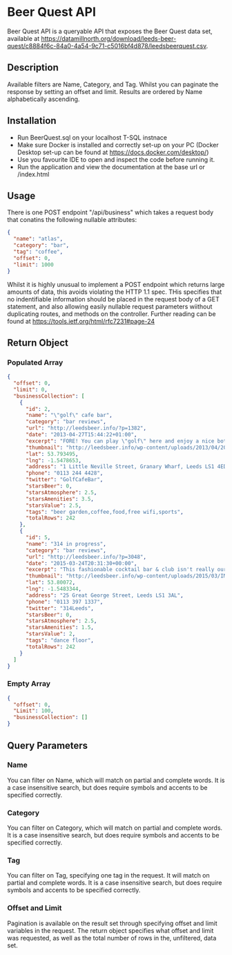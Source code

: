 # Beer Quest API
Beer Quest API is a queryable API that exposes the Beer Quest data set, available at https://datamillnorth.org/download/leeds-beer-quest/c8884f6c-84a0-4a54-9c71-c5016bf4d878/leedsbeerquest.csv.

## Description
Available filters are Name, Category, and Tag. Whilst you can paginate the response by setting an offset and limit. Results are ordered by Name alphabetically ascending.

## Installation
- Run BeerQuest.sql on your localhost T-SQL instnace
- Make sure Docker is installed and correctly set-up on your PC (Docker Desktop set-up can be found at https://docs.docker.com/desktop/)
- Use you favourite IDE to open and inspect the code before running it.
- Run the application and view the documentation at the base url or /index.html

## Usage
There is one POST endpoint "/api/business" which takes a request body that conatins the following nullable attributes:
```json
{
  "name": "atlas",
  "category": "bar",
  "tag": "coffee",
  "offset": 0,
  "limit": 1000
}
```
Whilst it is highly unusual to implement a POST endpoint which returns large amounts of data, this avoids violating the HTTP 1.1 spec. THis specifies that no indentifiable information should be placed in the request body of a GET statement, and also allowing easily nullable request parameters wiithout duplicating routes, and methods on the controller. Further reading can be found at https://tools.ietf.org/html/rfc7231#page-24

## Return Object
### Populated Array
```json
{
  "offset": 0,
  "limit": 0,
  "businessCollection": [
    {
      "id": 2,
      "name": "\"golf\" cafe bar",
      "category": "bar reviews",
      "url": "http://leedsbeer.info/?p=1382",
      "date": "2013-04-27T15:44:22+01:00",
      "excerpt": "FORE! You can play \"golf\" here and enjoy a nice bottled ale. ",
      "thumbnail": "http://leedsbeer.info/wp-content/uploads/2013/04/20130422_204442.jpg",
      "lat": 53.793495,
      "lng": -1.5478653,
      "address": "1 Little Neville Street, Granary Wharf, Leeds LS1 4ED",
      "phone": "0113 244 4428",
      "twitter": "GolfCafeBar",
      "starsBeer": 0,
      "starsAtmosphere": 2.5,
      "starsAmenities": 3.5,
      "starsValue": 2.5,
      "tags": "beer garden,coffee,food,free wifi,sports",
      "totalRows": 242
    },
    {
      "id": 5,
      "name": "314 in progress",
      "category": "bar reviews",
      "url": "http://leedsbeer.info/?p=3048",
      "date": "2015-03-24T20:31:30+00:00",
      "excerpt": "This fashionable cocktail bar & club isn't really our scene but has surprisingly good beer.",
      "thumbnail": "http://leedsbeer.info/wp-content/uploads/2015/03/IMG_20150209_175103005.jpg",
      "lat": 53.80072,
      "lng": -1.5483344,
      "address": "25 Great George Street, Leeds LS1 3AL",
      "phone": "0113 397 1337",
      "twitter": "314Leeds",
      "starsBeer": 0,
      "starsAtmosphere": 2.5,
      "starsAmenities": 1.5,
      "starsValue": 2,
      "tags": "dance floor",
      "totalRows": 242
    }
  ]
}
```
### Empty Array
```json
{
  "offset": 0,
  "Limit": 100,
  "businessCollection": []
}
```
## Query Parameters
### Name
You can filter on Name, which will match on partial and complete words. It is a case insensitive search, but does require symbols and accents to be specified correctly.

### Category
You can filter on Category, which will match on partial and complete words. It is a case insensitive search, but does require symbols and accents to be specified correctly.

### Tag
You can filter on Tag, specifying one tag in the request. It  will match on partial and complete words. It is a case insensitive search, but does require symbols and accents to be specified correctly.

### Offset and Limit
Pagination is available on the result set through specifying offset and limit variables in the request. The return object specifies what offset and limit was requested, as well as the total number of rows in the, unfiltered, data set.
